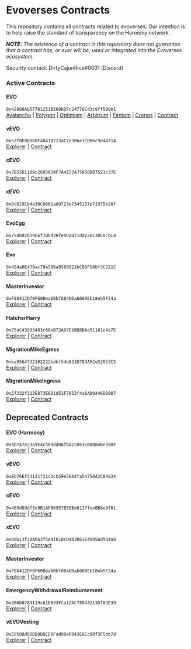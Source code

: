 # Evoverses Contracts

This repository contains all contracts related to evoverses. Our intention is to help raise the standard of 
transparency on the Harmony network.

***NOTE:** The existence of a contract in this repository does not guarantee that a contract has, or ever will be,
used or integrated into the Evoverses ecosystem.*

Security contact: DirtyCajunRice#0001 (Discord)

### Active Contracts


#### EVO
`0x42006Ab57701251B580bDFc24778C43c9ff589A1`  
[Avalanche][Avalanche-explorer] | [Polygon][Polygon-explorer] | [Optimism][Optimism-explorer] | [Arbitrum][Arbitrum-explorer] | [Fantom][Fantom-explorer] | [Cronos][Cronos-explorer] | [Contract](contracts/ERC20/EVOUpgradeable.sol)

#### vEVO
`0x53f0E805bDFa8418213aC7e306e1C0B6c9e44714`  
[Explorer][vEVO-st] | [Contract](contracts/ERC20/vEVOUpgradeable.sol)

#### cEVO
`0x7B5501109c2605834F7A4153A75850DB7521c37E`  
[Explorer][cEVO-st] | [Contract](contracts/ERC20/cEVOUpgradeable.sol)

#### xEVO
`0x9c6291b4a30C6662aA9723e7345137e71975b20f`  
[Explorer][xEVO-st] | [Contract](contracts/ERC20/xEVOUpgradeable.sol)

#### EvoEgg
`0x75dDd2b19E6f7BEd3Bfe9D2D21dd226C38C0CbC4`  
[Explorer][EvoEgg-st] | [Contract](contracts/ERC721/EvoEggUpgradeable.sol)

#### Evo
`0x454a0E479ac78e508a95880216C06F50bf3C321C`  
[Explorer][Evo-st] | [Contract](contracts/ERC721/EvoUpgradeable.sol)

#### MasterInvestor
`0xF88412Df9F60Bea80bf8846Da6089Eb18eb5F24a`  
[Explorer][MasterInvestor-st] | [Contract](contracts/npc/MasterInvestor.sol)

#### HatcherHarry
`0x75aC43933483c60eB72A87EbBB8BAa51181c4a7E`  
[Explorer][HatcherHarry-st] | [Contract](contracts/npc/HatcherHarryUpgradeable.sol)

#### MigrationMikeEgress
`0xba9564732102222bdbf54b931D783AFCe52053C5`  
[Explorer][MigrationMikeEgress-hmy] | [Contract](contracts/npc/MigrationMike/MigrationMikeEgressUpgradeable.sol)

#### MigrationMikeIngress
`0x5f332f313E873E6D1d51F7853f4a6AD0446D0907`  
[Explorer][MigrationMikeIngress-st] | [Contract](contracts/npc/MigrationMike/MigrationMikeIngressUpgradeable.sol)

## Deprecated Contracts

#### EVO (Harmony)
`0x5b747e23a9E4c509dd06fbd2c0e3cB8B846e398F`  
[Explorer][Harmony-explorer] | [Contract](contracts/deprecated/EvoToken.sol)

#### vEVO
`0xEb76Ef5d121f31c2cb59e50A4fa5475042C84e34`  
[Explorer][vEVO-harmony-explorer] | [Contract](contracts/deprecated/vEvoToken.sol)

#### cEVO
`0x465d89df3e9B1AFB6957B58Be6137feeBB8e9f61`  
[Explorer][cEVO-harmony-explorer] | [Contract](contracts/ERC20/cEVOUpgradeable.sol)

#### xEVO
`0x0d613f28Ab63f5e4101BcD483B61E4985Ad934a8`  
[Explorer][xEVO-harmony-explorer] | [Contract](contracts/ERC20/xEVOUpgradeable.sol)

#### MasterInvestor
`0xF88412Df9F60Bea80bf8846Da6089Eb18eb5F24a`  
[Explorer][master-investor-harmony-explorer] | [Contract](contracts/npc/MasterInvestor.sol)

#### EmergencyWithdrawalReimbursement
`0x306D0783119c61E033FCa12AC78943213Df8dE39`  
[Explorer][ewru-harmony-explorer] | [Contract](contracts/npc/EmergencyWithdrawalReimbursementUpgradeable.sol)

#### vEVOVesting
`0xE8588d85DB8DBCE0Fad08e8943E6Cc0Bf3F5bb7d`  
[Explorer][vEVOVesting-harmony-explorer] | [Contract](contracts/npc/vEVOVestingUpgradeable.sol)

[vEVO-st]: https://explorer.harmony.one/address/0xEb76Ef5d121f31c2cb59e50A4fa5475042C84e34
[cEVO-st]: https://explorer.harmony.one/address/0x465d89df3e9B1AFB6957B58Be6137feeBB8e9f61
[xEVO-st]: https://explorer.harmony.one/address/0x0d613f28Ab63f5e4101BcD483B61E4985Ad934a8
[MasterInvestor-st]: https://explorer.harmony.one/address/0xF88412Df9F60Bea80bf8846Da6089Eb18eb5F24a
[Evo-st]: https://snowtrace.io/address/0x454a0E479ac78e508a95880216C06F50bf3C321C
[EvoEgg-st]: https://snowtrace.io/address/0x75dDd2b19E6f7BEd3Bfe9D2D21dd226C38C0CbC4
[HatcherHarry-st]: https://snowtrace.io/address/0x75aC43933483c60eB72A87EbBB8BAa51181c4a7E
[MigrationMikeEgress-hmy]: https://explorer.harmony.one/address/0x75aC43933483c60eB72A87EbBB8BAa51181c4a7E
[MigrationMikeIngress-st]: https://snowtrace.io/address/0xba9564732102222bdbf54b931D783AFCe52053C5

[Fantom-explorer]: https://ftmscan.com/address/0x42006ab57701251b580bdfc24778c43c9ff589a1
[Cronos-explorer]: https://cronoscan.com/address/0x42006ab57701251b580bdfc24778c43c9ff589a1
[Arbitrum-explorer]: https://arbiscan.io/address/0x42006ab57701251b580bdfc24778c43c9ff589a1
[Optimism-explorer]: https://optimistic.etherscan.io/address/0x42006ab57701251b580bdfc24778c43c9ff589a1
[Polygon-explorer]: https://polygonscan.com/address/0x42006ab57701251b580bdfc24778c43c9ff589a1
[Avalanche-explorer]: https://snowtrace.io/address/0x42006ab57701251b580bdfc24778c43c9ff589a1
[Harmony-explorer]: https://explorer.harmony.one/address/0x5b747e23a9e4c509dd06fbd2c0e3cb8b846e398f

[vEVO-harmony-explorer]: https://explorer.harmony.one/address/0xEb76Ef5d121f31c2cb59e50A4fa5475042C84e34
[cEVO-harmony-explorer]: https://explorer.harmony.one/address/0x465d89df3e9B1AFB6957B58Be6137feeBB8e9f61
[xEVO-harmony-explorer]: https://explorer.harmony.one/address/0x0d613f28Ab63f5e4101BcD483B61E4985Ad934a8
[master-investor-harmony-explorer]: https://explorer.harmony.one/address/0xF88412Df9F60Bea80bf8846Da6089Eb18eb5F24a
[ewru-harmony-explorer]: https://explorer.harmony.one/address/0x306D0783119c61E033FCa12AC78943213Df8dE39
[vEVOVesting-harmony-explorer]: https://explorer.harmony.one/address/0xE8588d85DB8DBCE0Fad08e8943E6Cc0Bf3F5bb7d